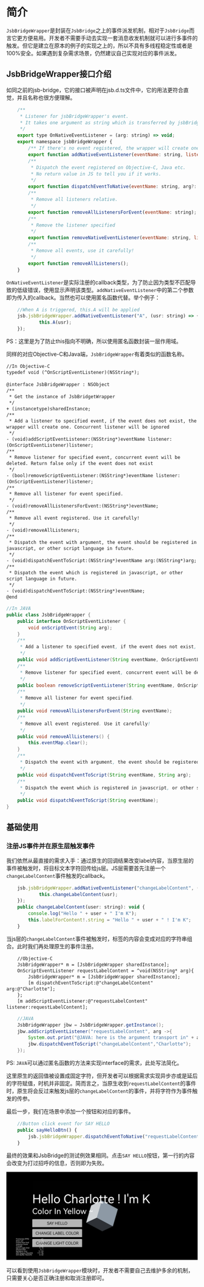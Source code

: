 # 简介

`JsbBridgeWrapper`是封装在`JsbBridge`之上的事件派发机制，相对于`JsbBridge`而言它更方便易用。开发者不需要手动去实现一套消息收发机制就可以进行多事件的触发。但它是建立在原本的例子的实现之上的，所以不具有多线程稳定性或者是100%安全。如果遇到复杂需求场景，仍然建议自己实现对应的事件派发。

## JsbBridgeWrapper接口介绍

如同之前的jsb-bridge，它的接口被声明在jsb.d.ts文件中，它的用法更符合直觉，并且名称也很方便理解。

```js
    /**
     * Listener for jsbBridgeWrapper's event.
     * It takes one argument as string which is transferred by jsbBridge.
     */
    export type OnNativeEventListener = (arg: string) => void;
    export namespace jsbBridgeWrapper {
        /** If there's no event registered, the wrapper will create one  */
        export function addNativeEventListener(eventName: string, listener: OnNativeEventListener);
        /**
         * Dispatch the event registered on Objective-C, Java etc.
         * No return value in JS to tell you if it works.
         */
        export function dispatchEventToNative(eventName: string, arg?: string);
        /**
         * Remove all listeners relative.
         */
        export function removeAllListenersForEvent(eventName: string);
        /**
         * Remove the listener specified
         */
        export function removeNativeEventListener(eventName: string, listener: OnNativeEventListener);
        /**
         * Remove all events, use it carefully!
         */
        export function removeAllListeners();
    }
```

`OnNativeEventListener`是实际注册的callback类型，为了防止因为类型不匹配导致的低级错误，使用显示声明该类型。`addNativeEventListener`中的第二个参数即为传入的callback。当然也可以使用匿名函数代替。举个例子：

```js
    //When A is triggered, this.A will be applied
    jsb.jsbBridgeWrapper.addNativeEventListener("A", (usr: string) => {
            this.A(usr);
    });
```

PS：这里是为了防止this指向不明确，所以使用匿名函数封装一层作用域。

同样的对应Objective-C和Java端，`JsbBridgeWrapper`有着类似的函数名称。

```objc
//In Objective-C
typedef void (^OnScriptEventListener)(NSString*);

@interface JsbBridgeWrapper : NSObject
/**
 * Get the instance of JsbBridgetWrapper
 */
+ (instancetype)sharedInstance;
/**
 * Add a listener to specified event, if the event does not exist, the wrapper will create one. Concurrent listener will be ignored
 */
- (void)addScriptEventListener:(NSString*)eventName listener:(OnScriptEventListener)listener;
/**
 * Remove listener for specified event, concurrent event will be deleted. Return false only if the event does not exist
 */
- (bool)removeScriptEventListener:(NSString*)eventName listener:(OnScriptEventListener)listener;
/**
 * Remove all listener for event specified.
 */
- (void)removeAllListenersForEvent:(NSString*)eventName;
/**
 * Remove all event registered. Use it carefully!
 */
- (void)removeAllListeners;
/**
 * Dispatch the event with argument, the event should be registered in javascript, or other script language in future.
 */
- (void)dispatchEventToScript:(NSString*)eventName arg:(NSString*)arg;
/**
 * Dispatch the event which is registered in javascript, or other script language in future.
 */
- (void)dispatchEventToScript:(NSString*)eventName;
@end

```

```JAVA
//In JAVA
public class JsbBridgeWrapper {
    public interface OnScriptEventListener {
        void onScriptEvent(String arg);
    }
    /**
     * Add a listener to specified event, if the event does not exist, the wrapper will create one. Concurrent listener will be ignored
     */
    public void addScriptEventListener(String eventName, OnScriptEventListener listener);
    /**
     * Remove listener for specified event, concurrent event will be deleted. Return false only if the event does not exist
     */
    public boolean removeScriptEventListener(String eventName, OnScriptEventListener listener);
    /**
     * Remove all listener for event specified.
     */
    public void removeAllListenersForEvent(String eventName);
    /**
     * Remove all event registered. Use it carefully!
     */
    public void removeAllListeners() {
        this.eventMap.clear();
    }
    /**
     * Dispatch the event with argument, the event should be registered in javascript, or other script language in future.
     */
    public void dispatchEventToScript(String eventName, String arg);
    /**
     * Dispatch the event which is registered in javascript, or other script language in future.
     */
    public void dispatchEventToScript(String eventName);
}
```

## 基础使用

### 注册JS事件并在原生层触发事件

我们依然从最直接的需求入手：通过原生的回调结果改变label内容，当原生层的事件被触发时，将目标文本字符回传给js层。JS层需要首先注册一个`changeLabelContent`事件触发的callback。

```js
    jsb.jsbBridgeWrapper.addNativeEventListener("changeLabelContent", (usr: string) => {
            this.changeLabelContent(usr);
    });
    public changeLabelContent(user: string): void {
        console.log("Hello " + user + " I'm K");
        this.labelForContent!.string = "Hello " + user + " ! I'm K";
    }
```

当js层的`changeLabelContent`事件被触发时，标签的内容会变成对应的字符串组合。此时我们再处理原生的事件注册。

```Objc
    //Objective-C
    JsbBridgeWrapper* m = [JsbBridgeWrapper sharedInstance];
    OnScriptEventListener requestLabelContent = ^void(NSString* arg){
        JsbBridgeWrapper* m = [JsbBridgeWrapper sharedInstance];
        [m dispatchEventToScript:@"changeLabelContent" arg:@"Charlotte"];
    };
    [m addScriptEventListener:@"requestLabelContent" listener:requestLabelContent];
```

```JAVA
    //JAVA
    JsbBridgeWrapper jbw = JsbBridgeWrapper.getInstance();
    jbw.addScriptEventListener("requestLabelContent", arg ->{
        System.out.print("@JAVA: here is the argument transport in" + arg);
        jbw.dispatchEventToScript("changeLabelContent","Charlotte");
    });
```

PS: `JAVA`可以通过匿名函数的方法来实现interface的需求，此处写法简化。

这里原生的返回值被设置成固定字符，但开发者可以根据需求实现异步亦或是延后的字符赋值，时机并非固定。简而言之，当原生收到`requestLabelContent`的事件时，原生将会反过来触发js层的`changeLabelContent`的事件，并将字符作为事件触发的传参。

最后一步，我们在场景中添加一个按钮和对应的事件。

```js
    //Button click event for SAY HELLO
    public sayHelloBtn() {
        jsb.jsbBridgeWrapper.dispatchEventToNative("requestLabelContent");
    }
```

最终的效果和JsbBridge的测试例效果相同。点击`SAY HELLO`按钮，第一行的内容会改变为打过招呼的信息，否则即为失败。

![picture 2](images/8e25224831664b67dfa8b72221e40d4bcc125975aa80091c159237a05f53baa7.png)  

可以看到使用`JsbBridgeWrapper`模块时，开发者不需要自己去维护多余的机制，只需要关心是否正确注册和取消注册即可。